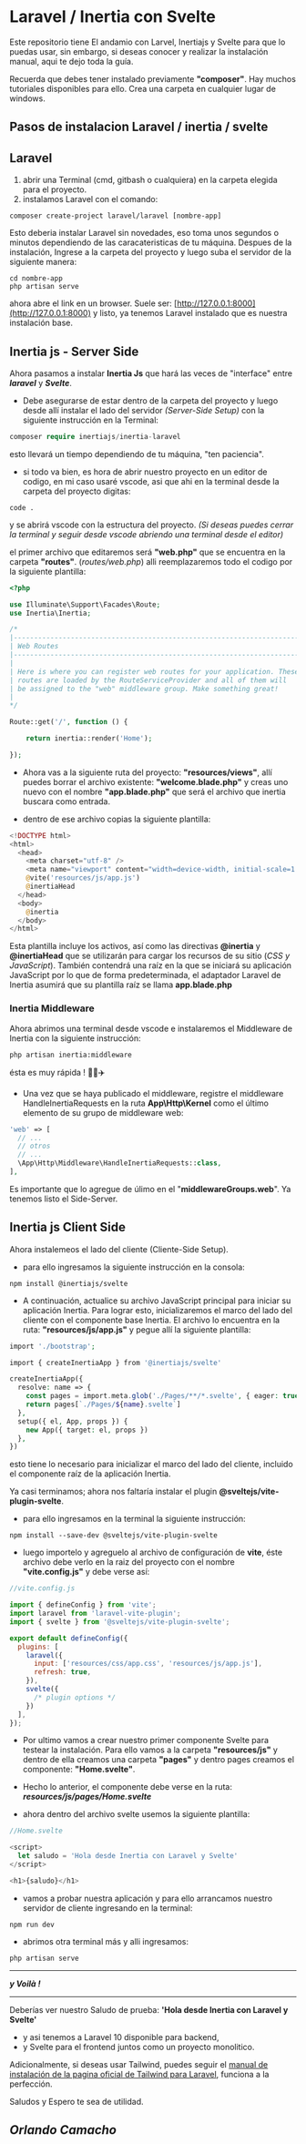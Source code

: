 # Laravel / Inertia con Svelte

Este repositorio tiene El andamio con Larvel, Inertiajs y Svelte para que lo puedas usar, sin embargo, si deseas conocer y realizar la instalación manual, aqui te dejo toda la guía.

Recuerda que debes tener instalado previamente **"composer"**. Hay  muchos tutoriales disponibles para ello.
Crea una carpeta en cualquier lugar de windows.

## Pasos de instalacion Laravel / inertia / svelte

## Laravel

1. abrir una Terminal (cmd, gitbash o cualquiera) en la carpeta elegida para el proyecto.
2. instalamos Laravel con el comando:

~~~shell
composer create-project laravel/laravel [nombre-app]
~~~

Esto deberia instalar Laravel sin novedades, eso toma unos segundos o minutos dependiendo de las caracateristicas de tu máquina.
Despues de la instalación, Ingrese a la carpeta del proyecto y luego suba el servidor de la siguiente manera:

~~~shell
cd nombre-app
php artisan serve
~~~

ahora abre el link en un browser.  Suele ser: [http://127.0.0.1:8000](http://127.0.0.1:8000)
y listo, ya tenemos Laravel instalado que es nuestra instalación base.

## Inertia js - Server Side

Ahora pasamos a instalar **Inertia Js** que hará las veces de "interface" entre ***laravel*** y ***Svelte***.

- Debe asegurarse de estar dentro de la carpeta del proyecto y luego desde allí instalar el lado del servidor *(Server-Side Setup)* con la siguiente instrucción en la Terminal:

~~~php
composer require inertiajs/inertia-laravel
~~~

esto llevará un tiempo dependiendo de tu máquina, "ten paciencia".

- si todo va bien, es hora de abrir nuestro proyecto en un editor de codigo, en mi caso usaré vscode, asi que ahi en la terminal desde la carpeta del proyecto digitas:

~~~shell
code .
~~~

y se abrirá vscode con la estructura del proyecto.
*(Si deseas puedes cerrar la terminal y seguir desde vscode abriendo una terminal desde el editor)*

el primer archivo que editaremos será **"web.php"** que se encuentra en la carpeta **"routes"**.  (*routes/web.php*)
alli reemplazaremos todo el codigo por la siguiente plantilla:

~~~php
<?php

use Illuminate\Support\Facades\Route;
use Inertia\Inertia;

/*
|--------------------------------------------------------------------------
| Web Routes
|--------------------------------------------------------------------------
|
| Here is where you can register web routes for your application. These
| routes are loaded by the RouteServiceProvider and all of them will
| be assigned to the "web" middleware group. Make something great!
|
*/

Route::get('/', function () {

    return inertia::render('Home');

});
~~~

- Ahora vas a la siguiente ruta del proyecto: **"resources/views"**, allí puedes borrar el archivo existente: **"welcome.blade.php"** y creas uno nuevo con el nombre **"app.blade.php"** que será el archivo que inertia buscara como entrada.

- dentro de ese archivo copias la siguiente plantilla:

~~~php
<!DOCTYPE html>
<html>
  <head>
    <meta charset="utf-8" />
    <meta name="viewport" content="width=device-width, initial-scale=1.0, maximum-scale=1.0" />
    @vite('resources/js/app.js')
    @inertiaHead
  </head>
  <body>
    @inertia
  </body>
</html>
~~~

Esta plantilla incluye los activos, así como las directivas **@inertia** y **@inertiaHead** que se utilizarán para cargar los recursos de su sitio (*CSS y JavaScript*). También contendrá una raíz en la que se iniciará su aplicación JavaScript por lo que de forma predeterminada, el adaptador Laravel de Inertia asumirá que su plantilla raíz se llama **app.blade.php**

### Inertia Middleware

Ahora abrimos una terminal desde vscode e instalaremos el Middleware de Inertia con la siguiente instrucción:

~~~shell
php artisan inertia:middleware
~~~

ésta es muy rápida ! 🏃‍♂️✈️

- Una vez que se haya publicado el middleware, registre el middleware HandleInertiaRequests en la ruta **App\Http\Kernel** como el último elemento de su grupo de middleware web:

~~~php
'web' => [
  // ... 
  // otros
  // ...
  \App\Http\Middleware\HandleInertiaRequests::class,
],
~~~

Es importante que lo agregue de úlimo en el "**middlewareGroups.web**".
Ya tenemos listo el Side-Server.

## Inertia js Client Side

Ahora instalemeos el lado del cliente (Cliente-Side Setup).

- para ello ingresamos la siguiente instrucción en la consola:
  
~~~shell
npm install @inertiajs/svelte
~~~

- A continuación, actualice su archivo JavaScript principal para iniciar su aplicación Inertia. Para lograr esto, inicializaremos el marco del lado del cliente con el componente base Inertia. El archivo lo encuentra en la ruta: **"resources/js/app.js"** y pegue allí la siguiente plantilla:

~~~php
import './bootstrap';

import { createInertiaApp } from '@inertiajs/svelte'

createInertiaApp({
  resolve: name => {
    const pages = import.meta.glob('./Pages/**/*.svelte', { eager: true })
    return pages[`./Pages/${name}.svelte`]
  },
  setup({ el, App, props }) {
    new App({ target: el, props })
  },
})
~~~

esto tiene lo necesario para inicializar el marco del lado del cliente, incluido el componente raíz de la aplicación Inertia.

Ya casi terminamos; ahora nos faltaría instalar el plugin **@sveltejs/vite-plugin-svelte**.

- para ello ingresamos en la terminal la siguiente instrucción:

~~~shell
npm install --save-dev @sveltejs/vite-plugin-svelte
~~~

- luego importelo y agreguelo al archivo de configuración de **vite**, éste archivo debe verlo en la raiz del proyecto con el nombre **"vite.config.js"** y debe verse así:

~~~js
//vite.config.js

import { defineConfig } from 'vite';
import laravel from 'laravel-vite-plugin';
import { svelte } from '@sveltejs/vite-plugin-svelte';

export default defineConfig({
  plugins: [
    laravel({
      input: ['resources/css/app.css', 'resources/js/app.js'],
      refresh: true,
    }),
    svelte({
      /* plugin options */
    })
  ],
});
~~~

- Por ultimo vamos a crear nuestro primer componente Svelte para testear la instalación. Para ello vamos a la carpeta **"resources/js"** y dentro de ella creamos una carpeta **"pages"** y dentro pages creamos el componente: **"Home.svelte"**.
- Hecho lo anterior, el componente debe verse en la ruta: ***resources/js/pages/Home.svelte***

- ahora dentro del archivo svelte usemos la siguiente plantilla:

~~~js
//Home.svelte

<script>
  let saludo = 'Hola desde Inertia con Laravel y Svelte'
</script>

<h1>{saludo}</h1>
~~~

- vamos a probar nuestra aplicación y para ello arrancamos nuestro servidor de cliente ingresando en la terminal:

~~~shell
npm run dev
~~~

- abrimos otra terminal más y alli ingresamos:

~~~shell
php artisan serve
~~~

___
***y Voilà !***
___

Deberías ver nuestro Saludo de prueba:
**'Hola desde Inertia con Laravel y Svelte'**

- y asi tenemos a Laravel 10 disponible para backend,
- y Svelte para el frontend juntos como un proyecto monolitico.

Adicionalmente, si deseas usar Tailwind, puedes seguir el [manual de instalación de la pagina oficial de Tailwind para Laravel](https://tailwindcss.com/docs/guides/laravel), funciona a la perfección.

Saludos y Espero te sea de utilidad.

## *Orlando Camacho*
